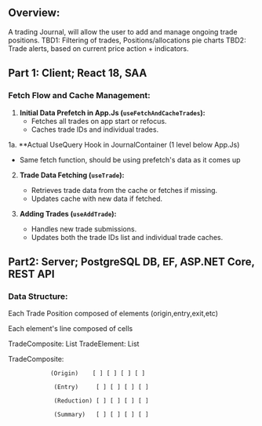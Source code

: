 ## Overview: 
A trading Journal, will allow the user to add and manage ongoing trade positions.
TBD1: Filtering of trades, Positions/allocations pie charts
TBD2: Trade alerts, based on current price action + indicators.

## Part 1: Client; React 18, SAA
### Fetch Flow and Cache Management:

1. **Initial Data Prefetch in App.Js (`useFetchAndCacheTrades`):**
   - Fetches all trades on app start or refocus.
   - Caches trade IDs and individual trades.

1a. **Actual UseQuery Hook in JournalContainer (1 level below App.Js)
   - Same fetch function, should be using prefetch's data as it comes up

2. **Trade Data Fetching (`useTrade`):**
   - Retrieves trade data from the cache or fetches if missing.
   - Updates cache with new data if fetched.

3. **Adding Trades (`useAddTrade`):**
   - Handles new trade submissions.
   - Updates both the trade IDs list and individual trade caches.

## Part2: Server; PostgreSQL DB, EF, ASP.NET Core, REST API
### Data Structure:

Each Trade Position composed of elements  (origin,entry,exit,etc)

Each element's line composed of cells

TradeComposite: List<TradeElement>
TradeElement: List<InfoCell>

TradeComposite:  

                (Origin)    [ ] [ ] [ ] [ ]

                 (Entry)     [ ] [ ] [ ] [ ]
                 
                 (Reduction) [ ] [ ] [ ] [ ]

                 (Summary)   [ ] [ ] [ ] [ ] 
